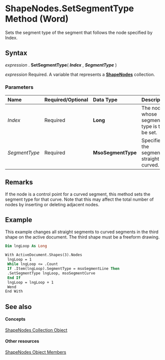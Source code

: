 
# ShapeNodes.SetSegmentType Method (Word)

Sets the segment type of the segment that follows the node specified by Index.


## Syntax

 _expression_ . **SetSegmentType**( **_Index_** , **_SegmentType_** )

 _expression_ Required. A variable that represents a **[ShapeNodes](f2e13db2-102f-1a14-fd7a-d179f63e513e.md)** collection.


### Parameters



|**Name**|**Required/Optional**|**Data Type**|**Description**|
|:-----|:-----|:-----|:-----|
| _Index_|Required| **Long**|The node whose segment type is to be set.|
| _SegmentType_|Required| **MsoSegmentType**|Specifies if the segment is straight or curved.|

## Remarks

If the node is a control point for a curved segment, this method sets the segment type for that curve. Note that this may affect the total number of nodes by inserting or deleting adjacent nodes.


## Example

This example changes all straight segments to curved segments in the third shape on the active document. The third shape must be a freeform drawing.


```vb
Dim lngLoop As Long 
 
With ActiveDocument.Shapes(3).Nodes 
 lngLoop = 1 
 While lngLoop <= .Count 
 If .Item(lngLoop).SegmentType = msoSegmentLine Then 
 .SetSegmentType lngLoop, msoSegmentCurve 
 End If 
 lngLoop = lngLoop + 1 
 Wend 
End With
```


## See also


#### Concepts


[ShapeNodes Collection Object](f2e13db2-102f-1a14-fd7a-d179f63e513e.md)
#### Other resources


[ShapeNodes Object Members](1c404c66-24ad-0e6d-2135-ebe5857bfb23.md)
